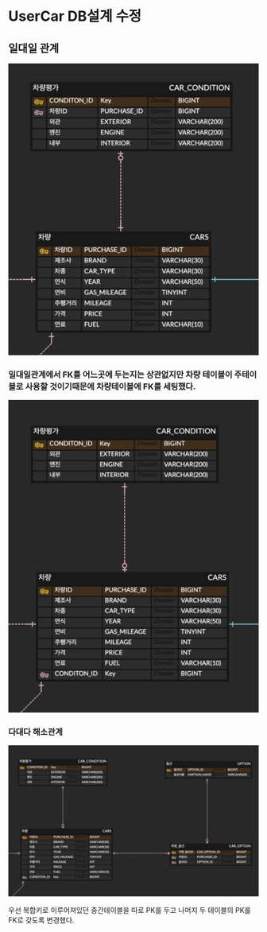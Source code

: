UserCar DB설계 수정
=

## 일대일 관계
![img](/Mentoring/img/%EC%8A%A4%ED%81%AC%EB%A6%B0%EC%83%B7%202023-07-01%20%EC%98%A4%ED%9B%84%2010.46.03.png)

### 일대일관계에서 FK를 어느곳에 두는지는 상관없지만 차량 테이블이 주테이블로 사용할 것이기때문에 차량테이블에 FK를 세팅했다.

![img](/Mentoring/img/%EC%8A%A4%ED%81%AC%EB%A6%B0%EC%83%B7%202023-07-01%20%EC%98%A4%ED%9B%84%2010.46.37.png)


### 다대다 해소관계

![img](/Mentoring/img/%EC%8A%A4%ED%81%AC%EB%A6%B0%EC%83%B7%202023-07-01%20%EC%98%A4%ED%9B%84%2010.57.01.png)

우선 복합키로 이루어져있던 중간테이블을 따로 PK를 두고 나머지 두 테이블의 PK를 FK로 갖도록 변경했다.

